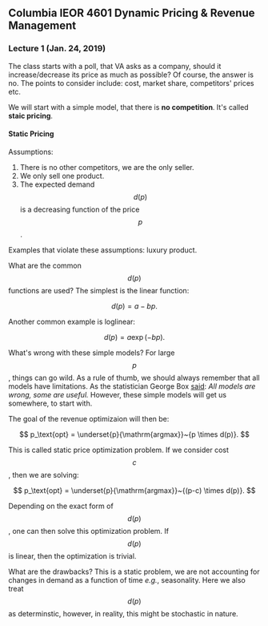 ## Columbia IEOR 4601 Dynamic Pricing & Revenue Management
###  Lecture 1 (Jan. 24, 2019)
The class starts with a poll, that VA asks as a company, should it increase/decrease its price as much as possible? Of course, the answer is no. The points to consider include: cost, market share, competitors' prices etc.

We will start with a simple model, that there is **no competition**. It's called **staic pricing**.

#### Static Pricing
Assumptions: 

1. There is no other competitors, we are the only seller. 
2. We only sell one product. 
3. The expected demand $$d(p)$$ is a decreasing function of the price $$p$$.

Examples that violate these assumptions: luxury product. 

What are the common $$d(p)$$ functions are used? The simplest is the linear function: 

$$d(p) = a - b p.$$

Another common example is loglinear:

$$d(p) = a \exp({-bp}).$$

What's wrong with these simple models? For large $$p$$, things can go wild. As a rule of thumb, we should always remember that all models have limitations. As the statistician George Box [said](https://en.wikipedia.org/wiki/All_models_are_wrong): *All models are wrong, some are useful.* However, these simple models will get us somewhere, to start with.

The goal of the revenue optimizaion will then be: 

$$
p_\text{opt} = \underset{p}{\mathrm{argmax}}~{p \times d(p)}.
$$

This is called static price optimization problem. If we consider cost $$c$$, then we are solving: 

$$
p_\text{opt} = \underset{p}{\mathrm{argmax}}~{(p-c) \times d(p)}.
$$

Depending on the exact form of $$d(p)$$, one can then solve this optimization problem. If $$d(p)$$ is linear, then the optimization is trivial. 

What are the drawbacks? This is a static problem, we are not accounting for changes in demand as a function of time *e.g.*, seasonality. Here we also treat $$d(p)$$ as determinstic, however, in reality, this might be stochastic in nature. 










